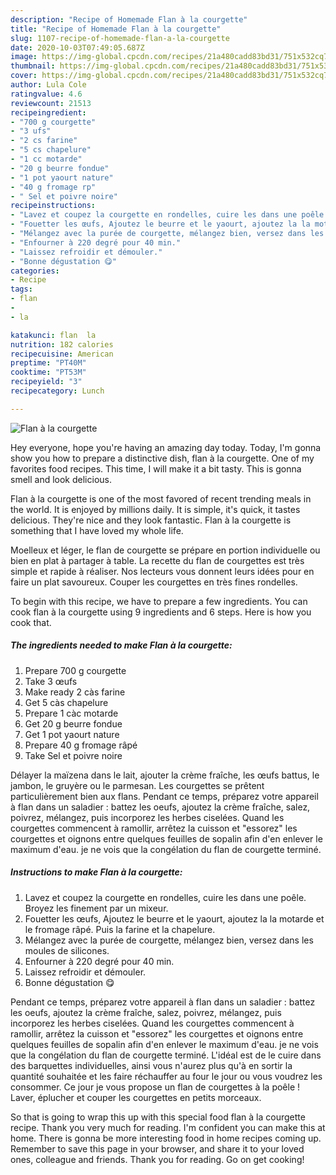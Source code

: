 ```yaml
---
description: "Recipe of Homemade Flan à la courgette"
title: "Recipe of Homemade Flan à la courgette"
slug: 1107-recipe-of-homemade-flan-a-la-courgette
date: 2020-10-03T07:49:05.687Z
image: https://img-global.cpcdn.com/recipes/21a480cadd83bd31/751x532cq70/flan-a-la-courgette-photo-principale-de-la-recette.jpg
thumbnail: https://img-global.cpcdn.com/recipes/21a480cadd83bd31/751x532cq70/flan-a-la-courgette-photo-principale-de-la-recette.jpg
cover: https://img-global.cpcdn.com/recipes/21a480cadd83bd31/751x532cq70/flan-a-la-courgette-photo-principale-de-la-recette.jpg
author: Lula Cole
ratingvalue: 4.6
reviewcount: 21513
recipeingredient:
- "700 g courgette"
- "3 ufs"
- "2 cs farine"
- "5 cs chapelure"
- "1 cc motarde"
- "20 g beurre fondue"
- "1 pot yaourt nature"
- "40 g fromage rp"
- " Sel et poivre noire"
recipeinstructions:
- "Lavez et coupez la courgette en rondelles, cuire les dans une poêle. Broyez les finement par un mixeur."
- "Fouetter les œufs, Ajoutez le beurre et le yaourt, ajoutez la la motarde et le fromage râpé. Puis la farine et la chapelure."
- "Mélangez avec la purée de courgette, mélangez bien, versez dans les moules de silicones."
- "Enfourner à 220 degré pour 40 min."
- "Laissez refroidir et démouler."
- "Bonne dégustation 😋"
categories:
- Recipe
tags:
- flan
- 
- la

katakunci: flan  la 
nutrition: 182 calories
recipecuisine: American
preptime: "PT40M"
cooktime: "PT53M"
recipeyield: "3"
recipecategory: Lunch

---
```



![Flan à la courgette](https://img-global.cpcdn.com/recipes/21a480cadd83bd31/751x532cq70/flan-a-la-courgette-photo-principale-de-la-recette.jpg)

Hey everyone, hope you're having an amazing day today. Today, I'm gonna show you how to prepare a distinctive dish, flan à la courgette. One of my favorites food recipes. This time, I will make it a bit tasty. This is gonna smell and look delicious.

Flan à la courgette is one of the most favored of recent trending meals in the world. It is enjoyed by millions daily. It is simple, it's quick, it tastes delicious. They're nice and they look fantastic. Flan à la courgette is something that I have loved my whole life.

Moelleux et léger, le flan de courgette se prépare en portion individuelle ou bien en plat à partager à table. La recette du flan de courgettes est très simple et rapide à réaliser. Nos lecteurs vous donnent leurs idées pour en faire un plat savoureux. Couper les courgettes en très fines rondelles.


To begin with this recipe, we have to prepare a few ingredients. You can cook flan à la courgette using 9 ingredients and 6 steps. Here is how you cook that.

<!--inarticleads1-->

##### The ingredients needed to make Flan à la courgette:

1. Prepare 700 g courgette
1. Take 3 œufs
1. Make ready 2 càs farine
1. Get 5 càs chapelure
1. Prepare 1 càc motarde
1. Get 20 g beurre fondue
1. Get 1 pot yaourt nature
1. Prepare 40 g fromage râpé
1. Take  Sel et poivre noire


Délayer la maïzena dans le lait, ajouter la crème fraîche, les œufs battus, le jambon, le gruyère ou le parmesan. Les courgettes se prêtent particulièrement bien aux flans. Pendant ce temps, préparez votre appareil à flan dans un saladier : battez les oeufs, ajoutez la crème fraîche, salez, poivrez, mélangez, puis incorporez les herbes ciselées. Quand les courgettes commencent à ramollir, arrêtez la cuisson et &#34;essorez&#34; les courgettes et oignons entre quelques feuilles de sopalin afin d&#39;en enlever le maximum d&#39;eau. je ne vois que la congélation du flan de courgette terminé. 

<!--inarticleads2-->

##### Instructions to make Flan à la courgette:

1. Lavez et coupez la courgette en rondelles, cuire les dans une poêle. Broyez les finement par un mixeur.
1. Fouetter les œufs, Ajoutez le beurre et le yaourt, ajoutez la la motarde et le fromage râpé. Puis la farine et la chapelure.
1. Mélangez avec la purée de courgette, mélangez bien, versez dans les moules de silicones.
1. Enfourner à 220 degré pour 40 min.
1. Laissez refroidir et démouler.
1. Bonne dégustation 😋


Pendant ce temps, préparez votre appareil à flan dans un saladier : battez les oeufs, ajoutez la crème fraîche, salez, poivrez, mélangez, puis incorporez les herbes ciselées. Quand les courgettes commencent à ramollir, arrêtez la cuisson et &#34;essorez&#34; les courgettes et oignons entre quelques feuilles de sopalin afin d&#39;en enlever le maximum d&#39;eau. je ne vois que la congélation du flan de courgette terminé. L&#39;idéal est de le cuire dans des barquettes individuelles, ainsi vous n&#39;aurez plus qu&#39;à en sortir la quantité souhaitée et les faire réchauffer au four le jour ou vous voudrez les consommer. Ce jour je vous propose un flan de courgettes à la poêle ! Laver, éplucher et couper les courgettes en petits morceaux. 

So that is going to wrap this up with this special food flan à la courgette recipe. Thank you very much for reading. I'm confident you can make this at home. There is gonna be more interesting food in home recipes coming up. Remember to save this page in your browser, and share it to your loved ones, colleague and friends. Thank you for reading. Go on get cooking!
